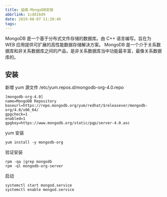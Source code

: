```yaml
---
title: 运维-MongoDB安装
abbrlink: 1cdd16d9
date: 2019-08-07 11:20:40
tags:
---
```

MongoDB 是一个基于分布式文件存储的数据库。由 C++ 语言编写。旨在为 WEB 应用提供可扩展的高性能数据存储解决方案。
MongoDB 是一个介于关系数据库和非关系数据库之间的产品，是非关系数据库当中功能最丰富，最像关系数据库的。
<!-- more -->

## 安装
新增 yum 源文件 /etc/yum.repos.d/mongodb-org-4.0.repo
```
[mongodb-org-4.0]
name=MongoDB Repository
baseurl=https://repo.mongodb.org/yum/redhat/$releasever/mongodb-org/4.0/x86_64/
gpgcheck=1
enabled=1
gpgkey=https://www.mongodb.org/static/pgp/server-4.0.asc
```

yum 安装
```
yum install -y mongodb-org
```

验证安装
```
rpm -qa |grep mongodb
rpm -ql mongodb-org-server
```

启动
```
systemctl start mongod.service
systemctl enable mongod.service
```